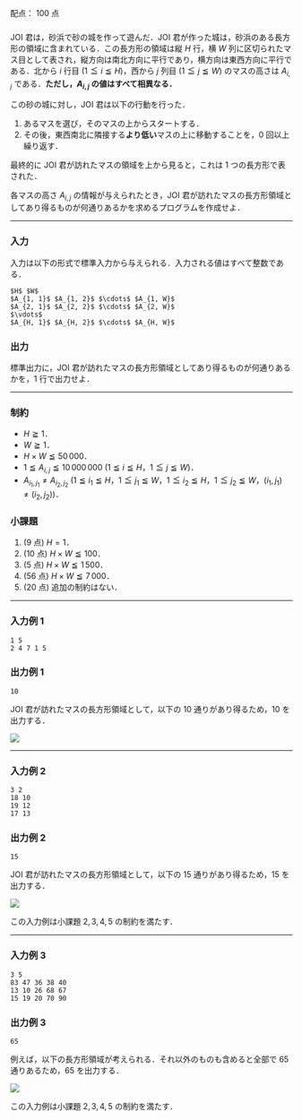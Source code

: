 配点： $100$ 点

###

JOI 君は，砂浜で砂の城を作って遊んだ．JOI 君が作った城は，砂浜のある長方形の領域に含まれている．この長方形の領域は縦 $H$ 行，横 $W$ 列に区切られたマス目として表され，縦方向は南北方向に平行であり，横方向は東西方向に平行である．北から $i$ 行目 ($1 \leqq i \leqq H$)，西から $j$ 列目 ($1 \leqq j \leqq W$) のマスの高さは $A_{i, j}$ である．**ただし，$A_{i, j}$ の値はすべて相異なる．**

この砂の城に対し，JOI 君は以下の行動を行った．

1. あるマスを選び，そのマスの上からスタートする．
2. その後，東西南北に隣接する**より低い**マスの上に移動することを，$0$ 回以上繰り返す．

最終的に JOI 君が訪れたマスの領域を上から見ると，これは $1$ つの長方形で表された．

各マスの高さ $A_{i, j}$ の情報が与えられたとき，JOI 君が訪れたマスの長方形領域としてあり得るものが何通りあるかを求めるプログラムを作成せよ．

---

### 入力

入力は以下の形式で標準入力から与えられる．入力される値はすべて整数である．

~~~
$H$ $W$
$A_{1, 1}$ $A_{1, 2}$ $\cdots$ $A_{1, W}$
$A_{2, 1}$ $A_{2, 2}$ $\cdots$ $A_{2, W}$
$\vdots$
$A_{H, 1}$ $A_{H, 2}$ $\cdots$ $A_{H, W}$
~~~

### 出力

標準出力に，JOI 君が訪れたマスの長方形領域としてあり得るものが何通りあるかを，$1$ 行で出力せよ．

---

### 制約

- $H \geqq 1$．
- $W \geqq 1$．
- $H \times W \leqq 50\,000$．
- $1 \leqq A_{i, j} \leqq 10\,000\,000$ ($1 \leqq i \leqq H$，$1 \leqq j \leqq W$)．
- $A_{i_1, j_1} \neq A_{i_2, j_2}$ ($1 \leqq i_1 \leqq H$，$1 \leqq j_1 \leqq W$，$1 \leqq i_2 \leqq H$，$1 \leqq j_2 \leqq W$，$(i_1, j_1) \neq (i_2, j_2)$)．

### 小課題

1. ($9$ 点) $H = 1$．
2. ($10$ 点) $H \times W \leqq 100$．
3. ($5$ 点) $H \times W \leqq 1\,500$．
4. ($56$ 点) $H \times W \leqq 7\,000$．
5. ($20$ 点) 追加の制約はない．

---

### 入力例 1

~~~
1 5
2 4 7 1 5
~~~

### 出力例 1

~~~
10
~~~

JOI 君が訪れたマスの長方形領域として，以下の $10$ 通りがあり得るため，$10$ を出力する．

![](https://img.atcoder.jp/joi2022ho/t5-1.png)

---

### 入力例 2

~~~
3 2
18 10
19 12
17 13
~~~

### 出力例 2

~~~
15
~~~

JOI 君が訪れたマスの長方形領域として，以下の $15$ 通りがあり得るため，$15$ を出力する．

![](https://img.atcoder.jp/joi2022ho/t5-2.png)

この入力例は小課題 $2, 3, 4, 5$ の制約を満たす．

---

### 入力例 3

~~~
3 5
83 47 36 38 40
13 10 26 68 67
15 19 20 70 90
~~~

### 出力例 3

~~~
65
~~~

例えば，以下の長方形領域が考えられる．それ以外のものも含めると全部で $65$ 通りあるため，$65$ を出力する．

![](https://img.atcoder.jp/joi2022ho/t5-3.png)

この入力例は小課題 $2, 3, 4, 5$ の制約を満たす．
